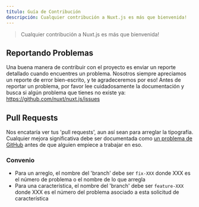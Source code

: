 ```yaml
---
título: Guía de Contribución
descripción: Cualquier contribución a Nuxt.js es más que bienvenida!
---
```


> Cualquier contribución a Nuxt.js es más que bienvenida!

## Reportando Problemas

Una buena manera de contribuir con el proyecto es enviar un reporte detallado cuando encuentres un problema. Nosotros siempre apreciamos un reporte de error bien-escrito, y te agradeceremos por eso! Antes de reportar un problema, por favor lee cuidadosamente la documentación y busca si algún problema que tienes no existe ya: https://github.com/nuxt/nuxt.js/issues

## Pull Requests

Nos encataría ver tus 'pull requests', aun así sean para arreglar la tipografía. Cualquier mejora significativa debe ser documentada como [un problema de GitHub](https://github.com/nuxt/nuxt.js/issues) antes de que alguien empiece a trabajar en eso.

### Convenio

- Para un arreglo, el nombre del 'branch' debe ser `fix-XXX` donde XXX es el número de problema o el nombre de lo que arregla
- Para una característica, el nombre del 'branch' debe ser `feature-XXX` donde XXX es el número del problema asociado a esta solicitud de característica
